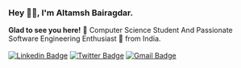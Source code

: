 ### Hey 👋🏽, I'm Altamsh Bairagdar.

**Glad to see you here!** :star_struck: Computer Science Student And Passionate Software Engineering Enthusiast 🚀 from India. <br> <br> 
[![Linkedin Badge](https://img.shields.io/badge/-AltamshBairagdar-blue?style=social&logo=Linkedin&logoColor=blue&link=https://www.linkedin.com/in/altamsh-bairagdar-324ab7254)](https://www.linkedin.com/in/altamsh-bairagdar-324ab7254/)
[![Twitter Badge](http://img.shields.io/badge/-@altamsh04-1ca0f1?style=social&logo=x&logoColor=blue&link=https://twitter.com/altamsh04)](https://twitter.com/altamsh04) 
[![Gmail Badge](https://img.shields.io/badge/-GMail-c14438?style=social&logo=Gmail&logoColor=red&link=mailto:bairagdaraltamsh@gmail.com)](mailto:bairagdaraltamsh@gmail.com)
